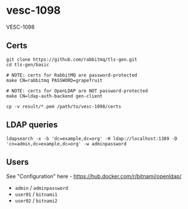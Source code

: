 # vesc-1098
VESC-1098

## Certs

```
git clone https://github.com/rabbitmq/tls-gen.git
cd tls-gen/basic

# NOTE: certs for RabbitMQ are password-protected
make CN=rabbitmq PASSWORD=grapefruit

# NOTE: certs for OpenLDAP are NOT password-protected
make CN=ldap-auth-backend gen-client

cp -v result/*.pem /path/to/vesc-1098/certs
```

## LDAP queries

```
ldapsearch -x -b 'dc=example,dc=org' -H ldap://localhost:1389 -D 'cn=admin,dc=example,dc=org' -w adminpassword
```

## Users

See "Configuration" here - https://hub.docker.com/r/bitnami/openldap/

* `admin` / `adminpassword`
* `user01` / `bitnami1`
* `user02` / `bitnami2`
